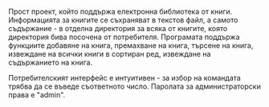 Прост проект, който поддържа електронна библиотека от книги.
Информацията за книгите се съхраняват в текстов файл, а самото съдържание - в отделна директория за всяка от книгите, която директория бива посочена от потребителя.
Програмата поддържа функциите добавяне на книга, премахване на книга, търсене на книга, извеждане на всички книги в сортиран ред, извеждане на съдържанието на книга.

Потребителският интерфейс е интуитивен - за избор на командата трябва да се въведе съответното число.
Паролата за администраторски права е "admin".
